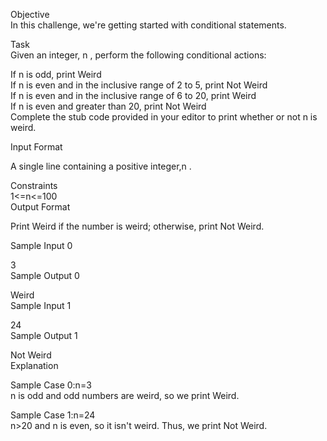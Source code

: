 Objective</br>
In this challenge, we're getting started with conditional statements. </br>

Task</br>
Given an integer, n , perform the following conditional actions:</br>

If n is odd, print Weird</br>
If n is even and in the inclusive range of 2 to 5, print Not Weird</br>
If n is even and in the inclusive range of 6 to 20, print Weird</br>
If n is even and greater than 20, print Not Weird</br>
Complete the stub code provided in your editor to print whether or not n is weird.</br>

Input Format</br>

A single line containing a positive integer,n .</br>

Constraints</br>
1<=n<=100</br>
Output Format</br>

Print Weird if the number is weird; otherwise, print Not Weird.</br>

Sample Input 0</br>

3</br>
Sample Output 0</br>

Weird</br>
Sample Input 1</br>

24</br>
Sample Output 1</br>

Not Weird</br>
Explanation</br>

Sample Case 0:n=3 </br>
n is odd and odd numbers are weird, so we print Weird.</br>

Sample Case 1:n=24 </br>
n>20 and n is even, so it isn't weird. Thus, we print Not Weird.</br>
